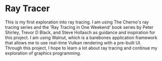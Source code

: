# Ray Tracer

This is my first exploration into ray tracing. I am using The Cherno's ray tracing series and the 'Ray Tracing in One Weekend' book series by Peter Shirley, Trevor D Black, and Steve Hollasch as guidance and inspiration for this project. I am using Walnut, which is a barebones application framework that allows me to use real-time Vulkan rendering with a pre-built UI. Through this project, I hope to learn a lot about ray tracing and continue my exploration of graphics programming.
